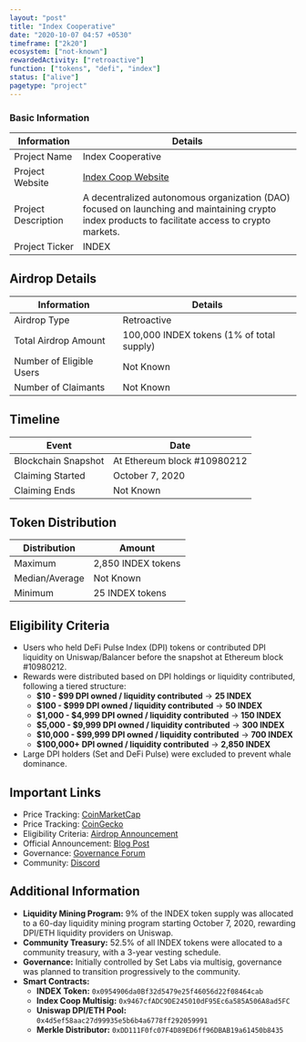```yaml
---
layout: "post"
title: "Index Cooperative"
date: "2020-10-07 04:57 +0530"
timeframe: ["2k20"]
ecosystem: ["not-known"]
rewardedActivity: ["retroactive"]
function: ["tokens", "defi", "index"]
status: ["alive"]
pagetype: "project"
---
```


### Basic Information

| Information         | Details                                                                                                                                          |
| ------------------- | ------------------------------------------------------------------------------------------------------------------------------------------------ |
| Project Name        | Index Cooperative                                                                                                                                |
| Project Website     | [Index Coop Website](https://www.indexcoop.com)                                                                                                  |
| Project Description | A decentralized autonomous organization (DAO) focused on launching and maintaining crypto index products to facilitate access to crypto markets. |
| Project Ticker      | INDEX                                                                                                                                            |

## Airdrop Details

| Information              | Details                                   |
| ------------------------ | ----------------------------------------- |
| Airdrop Type             | Retroactive                               |
| Total Airdrop Amount     | 100,000 INDEX tokens (1% of total supply) |
| Number of Eligible Users | Not Known                                 |
| Number of Claimants      | Not Known                                 |

## Timeline

| Event               | Date                        |
| ------------------- | --------------------------- |
| Blockchain Snapshot | At Ethereum block #10980212 |
| Claiming Started    | October 7, 2020             |
| Claiming Ends       | Not Known                   |

## Token Distribution

| Distribution   | Amount             |
| -------------- | ------------------ |
| Maximum        | 2,850 INDEX tokens |
| Median/Average | Not Known          |
| Minimum        | 25 INDEX tokens    |

## Eligibility Criteria

- Users who held DeFi Pulse Index (DPI) tokens or contributed DPI liquidity on Uniswap/Balancer before the snapshot at Ethereum block #10980212.
- Rewards were distributed based on DPI holdings or liquidity contributed, following a tiered structure:
  - **$10 - $99 DPI owned / liquidity contributed** → **25 INDEX**
  - **$100 - $999 DPI owned / liquidity contributed** → **50 INDEX**
  - **$1,000 - $4,999 DPI owned / liquidity contributed** → **150 INDEX**
  - **$5,000 - $9,999 DPI owned / liquidity contributed** → **300 INDEX**
  - **$10,000 - $99,999 DPI owned / liquidity contributed** → **700 INDEX**
  - **$100,000+ DPI owned / liquidity contributed** → **2,850 INDEX**
- Large DPI holders (Set and DeFi Pulse) were excluded to prevent whale dominance.

## Important Links

- Price Tracking: [CoinMarketCap](https://coinmarketcap.com/currencies/index-cooperative/)
- Price Tracking: [CoinGecko](https://www.coingecko.com/en/coins/index-cooperative)
- Eligibility Criteria: [Airdrop Announcement](https://medium.com/indexcoop/introducing-the-index-cooperative-a4eaaf0bcfe2)
- Official Announcement: [Blog Post](https://medium.com/indexcoop/introducing-the-index-cooperative-a4eaaf0bcfe2)
- Governance: [Governance Forum](https://gov.indexcoop.com)
- Community: [Discord](https://discord.gg/indexcoop)

## Additional Information

- **Liquidity Mining Program:** 9% of the INDEX token supply was allocated to a 60-day liquidity mining program starting October 7, 2020, rewarding DPI/ETH liquidity providers on Uniswap.
- **Community Treasury:** 52.5% of all INDEX tokens were allocated to a community treasury, with a 3-year vesting schedule.
- **Governance:** Initially controlled by Set Labs via multisig, governance was planned to transition progressively to the community.
- **Smart Contracts:**
  - **INDEX Token:** `0x0954906da0Bf32d5479e25f46056d22f08464cab`
  - **Index Coop Multisig:** `0x9467cfADC9DE245010dF95Ec6a585A506A8ad5FC`
  - **Uniswap DPI/ETH Pool:** `0x4d5ef58aac27d99935e5b6b4a6778ff292059991`
  - **Merkle Distributor:** `0xDD111F0fc07F4D89ED6ff96DBAB19a61450b8435`
